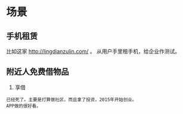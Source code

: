 # 场景

## 手机租赁

比如这家 <http://lingdianzulin.com/> 。 从用户手里租手机，给企业作测试。


## 附近人免费借物品

1. 享借

```
已经死了。主要是打算做社区，而且拿了投资，2015年开始创业。
APP做的很好看。
```
